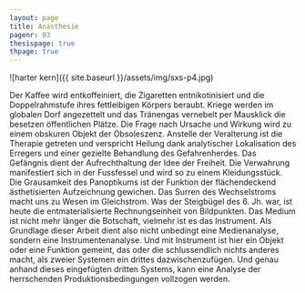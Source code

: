 ```yaml
---
layout: page
title: Anästhesie
pagenr: 03
thesispage: true
thpage: true
---
```

![harter kern]({{ site.baseurl }}/assets/img/sxs-p4.jpg)

Der Kaffee wird entkoffeiniert, die Zigaretten entnikotinisiert und die Doppelrahmstufe ihres fettleibigen Körpers beraubt. Kriege werden im globalen Dorf angezettelt und das Tränengas vernebelt per Mausklick die besetzen öffentlichen Plätze. Die Frage nach Ursache und Wirkung wird zu einem obskuren Objekt der Obsoleszenz. Anstelle der Veralterung ist die Therapie getreten und verspricht Heilung dank analytischer Lokalisation des Erregers und einer gezielte Behandlung des Gefahrenherdes. Das Gefängnis dient der Aufrechthaltung der Idee der Freiheit. Die Verwahrung manifestiert sich in der Fussfessel und wird so zu einem Kleidungsstück. Die Grausamkeit des Panoptikums ist der Funktion der flächendeckend ästhetisierten Aufzeichnung gewichen. Das Surren des Wechselstroms macht uns zu Wesen im Gleichstrom. Was der Steigbügel des 6. Jh. war, ist heute die entmaterialisierte Rechnungseinheit von Bildpunkten. Das Medium ist nicht mehr länger die Botschaft, vielmehr ist es das Instrument. Als Grundlage dieser Arbeit dient also nicht unbedingt eine Medienanalyse, sondern eine Instrumentenanalyse. Und mit Instrument ist hier ein Objekt oder eine Funktion gemeint, das oder die schlussendlich nichts anderes macht, als zweier Systemen ein drittes dazwischenzufügen. Und genau anhand dieses eingefügten dritten Systems, kann eine Analyse der herrschenden Produktionsbedingungen vollzogen werden.